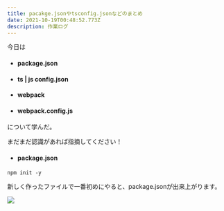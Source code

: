 ```yaml
---
title: pacakge.jsonやtsconfig.jsonなどのまとめ
date: 2021-10-19T00:48:52.773Z
description: 作業ログ
---
```

今日は

* #### package.json
* #### ts | js config.json
* #### webpack
* #### webpack.config.js

について学んだ。

まだまだ認識があれば指摘してください！

* #### package.json

```
npm init -y
```

新しく作ったファイルで一番初めにやると、package.jsonが出来上がります。

![](/img/96c28e85-30dc-468e-b775-9cc03944c307.jpeg)